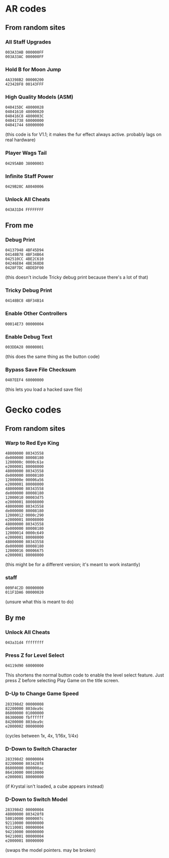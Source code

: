 # AR codes
## From random sites

### All Staff Upgrades
```
003A33AB 000000FF
003A33AC 000000FF
```

### Hold B for Moon Jump
```
4A3398B2 00000200
423428F8 00143FFF
```

### High Quality Models (ASM)
```
040415DC 48000028
04041610 48000020
040416C8 4800003C
04041738 60000000
04041744 60000000
```
(this code is for V1.1; it makes the fur effect always active. probably lags on real hardware)

### Player Wags Tail
```
04295AB0 38000003
```

### Infinite Staff Power
```
0429B28C A8040006
```

### Unlock All Cheats
```
043A31D4 FFFFFFFF
```

## From me

### Debug Print
```
04137948 4BF45D94
04148B78 4BF34B64
042510CC 4BE2C610
04246E04 4BE368D8
0428F7DC 4BDEDF00
```
(this doesn't include Tricky debug print because there's a lot of that)

### Tricky Debug Print
```
04148BC8 4BF34B14
```

### Enable Other Controllers
```
00014E73 00000004
```

### Enable Debug Text
```
003DDA28 00000001
```
(this does the same thing as the button code)

### Bypass Save File Checksum
```
0407EEF4 60000000
```
(this lets you load a hacked save file)

# Gecko codes
## From random sites

### Warp to Red Eye King
```
48000000 80343558
de000000 80008180
1200000c 0000c61e
e2000001 80008000
48000000 80343558
de000000 80008180
1200000e 00006a56
e2000001 80008000
48000000 80343558
de000000 80008180
12000010 00003d75
e2000001 80008000
48000000 80343558
de000000 80008180
12000012 0000c290
e2000001 80008000
48000000 80343558
de000000 80008180
12000014 0000c649
e2000001 80008000
48000000 80343558
de000000 80008180
12000016 00006675
e2000001 80008000
```
(this might be for a different version; it's meant to work instantly)

### staff
```
009F4C2D 00000000
011F1DA6 00000020
```
(unsure what this is meant to do)

## By me

### Unlock All Cheats
```
043a31d4 ffffffff
```

### Press Z for Level Select
```
04119d90 60000000
```
This shortens the normal button code to enable the level select feature. Just press Z before selecting Play Game on the title screen.

### D-Up to Change Game Speed
```
283398d2 00000008
82200000 803dea9c
86000000 01000000
86300000 fbffffff
84200000 803dea9c
e2000002 00000000
```
(cycles between 1x, 4x, 1/16x, 1/4x)

### D-Down to Switch Character
```
283398d2 00000004
82200000 803428f8
86000000 000000ac
86410000 00010000
e2000001 80000000
```
(if Krystal isn't loaded, a cube appears instead)

### D-Down to Switch Model
```
283398d2 00000004
48000000 803428f8
58010000 0000007c
92110000 00000000
92110001 00000004
94210000 00000000
94210001 00000004
e2000001 80000000
```
(swaps the model pointers. may be broken)
